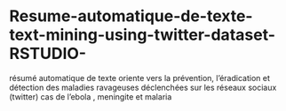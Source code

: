 # Resume-automatique-de-texte-text-mining-using-twitter-dataset-RSTUDIO-
résumé automatique de texte oriente vers la prévention, l’éradication et détection des maladies ravageuses déclenchées sur les réseaux sociaux (twitter) cas de l’ebola , meningite et malaria
